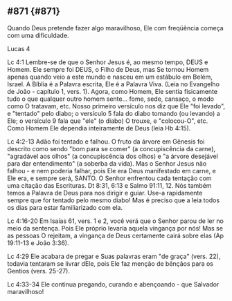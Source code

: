 ## #871 {#871}

Quando Deus pretende fazer algo maravilhoso, Ele com freqüência começa com uma dificuldade.

Lucas 4

Lc 4:1 Lembre-se de que o Senhor Jesus é, ao mesmo tempo, DEUS e Homem. Ele sempre foi DEUS, o Filho de Deus, mas Se tornou Homem apenas quando veio a este mundo e nasceu em um estábulo em Belém, Israel. A Bíblia é a Palavra escrita, Ele é a Palavra Viva. (Leia no Evangelho de João - capítulo 1, vers. 1). Agora, como Homem, Ele sentia fisicamente tudo o que qualquer outro homem sente... fome, sede, cansaço, o modo como O tratavam, etc. Nosso primeiro versículo nos diz que Ele &quot;foi levado&quot;, e &quot;tentado&quot; pelo diabo; o versículo 5 fala do diabo tomando (ou levando) a Ele; o versículo 9 fala que &quot;ele&quot; (o diabo) O trouxe, e &quot;colocou-O&quot;, etc. Como Homem Ele dependia inteiramente de Deus (leia Hb 4:15).

Lc 4:2-13 Adão foi tentado e falhou. O fruto da árvore em Gênesis foi descrito como sendo &quot;bom para se comer&quot; (a concupiscência da carne), &quot;agradável aos olhos&quot; (a concupiscência dos olhos) e &quot;a árvore desejável para dar entendimento&quot; (a soberba da vida). Mas o Senhor Jesus não falhou - e nem poderia falhar, pois Ele era Deus manifestado em carne, e Ele era, e sempre será, SANTO. O Senhor enfrentou cada tentação com uma citação das Escrituras. Dt 8:31, 6:13 e Salmo 91:11, 12\. Nós também temos a Palavra de Deus para nos dirigir e guiar. Use-a rapidamente sempre que for tentado pelo mesmo diabo! Mas é preciso que a leia todos os dias para estar familiarizado com ela.

Lc 4:16-20 Em Isaías 61, vers. 1 e 2, você verá que o Senhor parou de ler no meio da sentença. Pois Ele próprio levaria aquela vingança por nós! Mas se as pessoas O rejeitam, a vingança de Deus certamente cairá sobre elas (Ap 19:11-13 e João 3:36).

Lc 4:29 Ele acabara de pregar e Suas palavras eram &quot;de graça&quot; (vers. 22), todavia tentaram se livrar dEle, pois Ele faz menção de bênçãos para os Gentios (vers. 25-27).

Lc 4:33-34 Ele continua pregando, curando e abençoando - que Salvador maravilhoso!